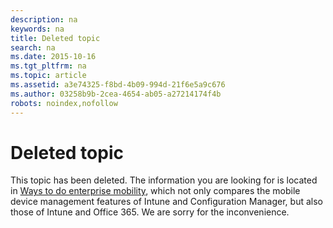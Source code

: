 ```yaml
---
description: na
keywords: na
title: Deleted topic
search: na
ms.date: 2015-10-16
ms.tgt_pltfrm: na
ms.topic: article
ms.assetid: a3e74325-f8bd-4b09-994d-21f6e5a9c676
ms.author: 03258b9b-2cea-4654-ab05-a27214174f4b
robots: noindex,nofollow
---
```

# Deleted topic
This topic has been deleted. The information you are looking for is located in [Ways to do enterprise mobility](https://technet.microsoft.com/en-US/library/dn957912(TechNet.10).aspx), which not only compares the mobile device management features of Intune and Configuration Manager, but also those of Intune and Office 365. We are sorry for the inconvenience.

